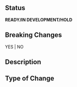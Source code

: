 <!--
  Thanks for contributing!

  Provide a description of your changes below and a general summary in the title
-->

## Status

**READY/IN DEVELOPMENT/HOLD**

## Breaking Changes

YES | NO

## Description

<!--- Describe your changes in detail -->

## Type of Change

<!-- Choose one your type of change like below

- New feature
- Bug fix
- Code refactor
- Update docs
-->
